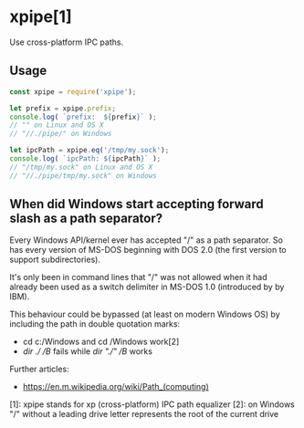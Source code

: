 
xpipe[1]
========

Use cross-platform IPC paths.

Usage
-----

```javascript
const xpipe = require('xpipe');

let prefix = xpipe.prefix;
console.log( `prefix:  ${prefix}` );
// "" on Linux and OS X
// "//./pipe/" on Windows

let ipcPath = xpipe.eq('/tmp/my.sock');
console.log( `ipcPath: ${ipcPath}` );
// "/tmp/my.sock" on Linux and OS X
// "//./pipe/tmp/my.sock" on Windows
```


When did Windows start accepting forward slash as a path separator?
-------------------------------------------------------------------

Every Windows API/kernel ever has accepted "/" as a path separator.
So has every version of MS-DOS beginning with DOS 2.0 (the first version 
to support subdirectories).

It's only been in command lines that "/" was not allowed when it had
already been used as a switch delimiter in MS-DOS 1.0 (introduced by by IBM).

This behaviour could be bypassed (at least on modern Windows OS) by including 
the path in double quotation marks:
- cd c:/Windows and cd /Windows work[2]
- *dir ./ /B* fails while *dir "./" /B* works

Further articles: 
- https://en.m.wikipedia.org/wiki/Path_(computing)


[1]: xpipe stands for xp (cross-platform) IPC path equalizer
[2]: on Windows "/" without a leading drive letter represents the root of the current drive
